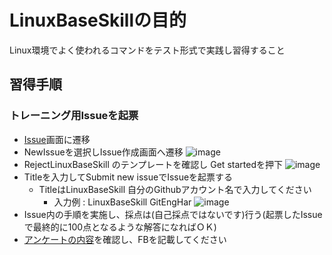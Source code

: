 # LinuxBaseSkillの目的
Linux環境でよく使われるコマンドをテスト形式で実践し習得すること

## 習得手順
### トレーニング用Issueを起票
- [Issue](https://github.com/GitEngHar/GrowTheLatestTechnorogy/issues)画面に遷移
- NewIssueを選択しIssue作成画面へ遷移
![image](https://github.com/GitEngHar/GrowTheLatestTechnorogy/assets/119464648/bf8cd31d-e201-4676-924b-b1ce86897a73)
- RejectLinuxBaseSkill のテンプレートを確認し Get startedを押下
![image](https://github.com/GitEngHar/GrowTheLatestTechnorogy/assets/119464648/7cb95705-9965-48f1-a80b-e7e863e24a46)
- Titleを入力してSubmit new issueでIssueを起票する
  - TitleはLinuxBaseSkill 自分のGithubアカウント名で入力してください
    - 入力例 : LinuxBaseSkill GitEngHar
![image](https://github.com/GitEngHar/GrowTheLatestTechnorogy/assets/119464648/b7c23b96-59fd-406c-b533-c4bd10648067)
- Issue内の手順を実施し、採点は(自己採点ではないです)行う(起票したIssueで最終的に100点となるような解答になればＯＫ)
- [アンケートの内容](https://github.com/GitEngHar/GrowTheLatestTechnorogy/issues/25)を確認し、FBを記載してください
